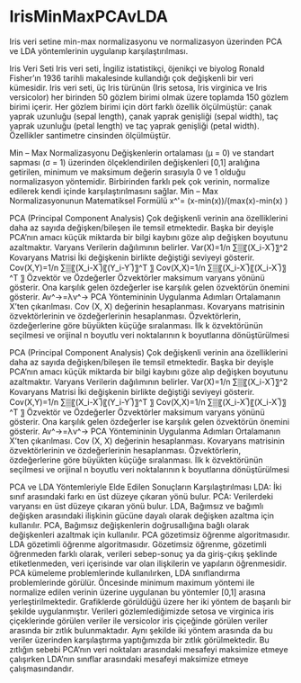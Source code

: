 # IrisMinMaxPCAvLDA
Iris veri setine min-max normalizasyonu ve normalizasyon üzerinden PCA ve LDA yöntemlerinin uygulanıp karşılaştırılması.

Iris Veri Seti
Iris veri seti, İngiliz istatistikçi, öjenikçi ve biyolog Ronald Fisher’ın 1936 tarihli makalesinde kullandığı çok değişkenli bir veri kümesidir. Iris veri seti, üç Iris türünün (Iris setosa, Iris virginica ve Iris versicolor) her birinden 50 gözlem birimi olmak üzere toplamda 150 gözlem birimi içerir. Her gözlem birimi için dört farklı özellik ölçülmüştür: çanak yaprak uzunluğu (sepal length), çanak yaprak genişliği (sepal width), taç yaprak uzunluğu (petal length) ve taç yaprak genişliği (petal width). Özellikler santimetre cinsinden ölçülmüştür. 

Min – Max Normalizasyonu
Değişkenlerin ortalaması (μ = 0) ve standart sapması (σ = 1) üzerinden ölçeklendirilen değişkenleri [0,1] aralığına getirilen, minimum ve maksimum değerin sırasıyla 0 ve 1 olduğu normalizasyon yöntemidir. Birbirinden farklı pek çok verinin, normalize edilerek kendi içinde karşılaştırılmasını sağlar. 
Min – Max Normalizasyonunun Matematiksel Formülü
x^'=  (x-min⁡(x))/(max⁡(x)-min⁡(x) )

PCA (Principal Component Analysis)
	Çok değişkenli verinin ana özelliklerini daha az sayıda değişken/bileşen ile temsil etmektedir. Başka bir deyişle PCA’nın amacı küçük miktarda bir bilgi kaybını göze alıp değişken boyutunu azaltmaktır.
Varyans
Verilerin dağılımının belirler.
Var(X)=1/n ∑▒〖(X_i-X ̅)〗^2 
Kovaryans Matrisi
İki değişkenin birlikte değiştiği seviyeyi gösterir.
Cov(X,Y)=1/n ∑▒〖(X_i-X ̅)〖(Y_i-Y ̅)〗^T 〗
Cov(X,X)=1/n ∑▒〖(X_i-X ̅)〖(X_i-X ̅)〗^T 〗
Özvektör ve Özdeğerler
Özvektörler maksimum varyans yönünü gösterir. Ona karşılık gelen özdeğerler ise karşılık gelen özvektörün önemini gösterir.
Av^→=λv^→
	PCA Yöntemininin Uygulanma Adımları
	Ortalamanın X’ten çıkarılması.
	Cov (X, X) değerinin hesaplanması.
	Kovaryans matrisinin özvektörlerinin ve özdeğerlerinin hesaplanması.
	Özvektörlerin, özdeğerlerine göre büyükten küçüğe sıralanması.
	İlk k özvektörünün seçilmesi ve orijinal n boyutlu veri noktalarının k boyutlarına dönüştürülmesi

PCA (Principal Component Analysis)
	Çok değişkenli verinin ana özelliklerini daha az sayıda değişken/bileşen ile temsil etmektedir. Başka bir deyişle PCA’nın amacı küçük miktarda bir bilgi kaybını göze alıp değişken boyutunu azaltmaktır.
Varyans
Verilerin dağılımının belirler.
Var(X)=1/n ∑▒〖(X_i-X ̅)〗^2 
Kovaryans Matrisi
İki değişkenin birlikte değiştiği seviyeyi gösterir.
Cov(X,Y)=1/n ∑▒〖(X_i-X ̅)〖(Y_i-Y ̅)〗^T 〗
Cov(X,X)=1/n ∑▒〖(X_i-X ̅)〖(X_i-X ̅)〗^T 〗
Özvektör ve Özdeğerler
Özvektörler maksimum varyans yönünü gösterir. Ona karşılık gelen özdeğerler ise karşılık gelen özvektörün önemini gösterir.
Av^→=λv^→
	PCA Yöntemininin Uygulanma Adımları
	Ortalamanın X’ten çıkarılması.
	Cov (X, X) değerinin hesaplanması.
	Kovaryans matrisinin özvektörlerinin ve özdeğerlerinin hesaplanması.
	Özvektörlerin, özdeğerlerine göre büyükten küçüğe sıralanması.
	İlk k özvektörünün seçilmesi ve orijinal n boyutlu veri noktalarının k boyutlarına dönüştürülmesi

PCA ve LDA Yöntemleriyle Elde Edilen Sonuçların Karşılaştırılması
LDA: İki sınıf arasındaki farkı en üst düzeye çıkaran yönü bulur.
PCA: Verilerdeki varyansı en üst düzeye çıkaran yönü bulur.
LDA, Bağımsız ve bağımlı değişken arasındaki ilişkinin gücüne dayalı olarak değişken azaltma için kullanılır.
PCA, Bağımsız değişkenlerin doğrusallığına bağlı olarak değişkenleri azaltmak için kullanılır.
PCA gözetimsiz öğrenme algoritmasıdır. LDA gözetimli öğrenme algoritmasıdır. Gözetimsiz öğrenme, gözetimli öğrenmeden farklı olarak, verileri sebep-sonuç ya da giriş-çıkış şeklinde etiketlenmeden, veri içerisinde var olan ilişkilerin ve yapıların öğrenmesidir.
PCA kümeleme problemlerinde kullanılırken, LDA sınıflandırma problemlerinde görülür.
Öncesinde minimum maximum yöntemi ile normalize edilen verinin üzerine uygulanan bu yöntemler [0,1] arasına yerleştirilmektedir. 
Grafiklerde görüldüğü üzere her iki yöntem de başarılı bir şekilde uygulanmıştır. Verileri gözlemlediğimizde setosa ve virginica iris çiçeklerinde görülen veriler ile versicolor iris çiçeğinde görülen veriler arasında bir zıtlık bulunmaktadır. Aynı şekilde iki yöntem arasında da bu veriler üzerinden karşılaştırma yaptığımızda bir zıtlık görülmektedir. Bu zıtlığın sebebi PCA’nın veri noktaları arasındaki mesafeyi maksimize etmeye çalışırken LDA’nın sınıflar arasındaki mesafeyi maksimize etmeye çalışmasındandır.

